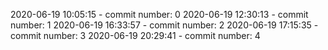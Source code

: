 2020-06-19 10:05:15 - commit number: 0
2020-06-19 12:30:13 - commit number: 1
2020-06-19 16:33:57 - commit number: 2
2020-06-19 17:15:35 - commit number: 3
2020-06-19 20:29:41 - commit number: 4
